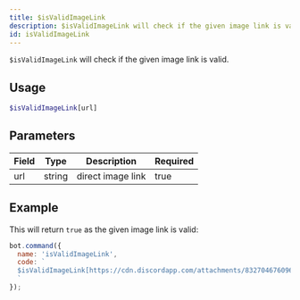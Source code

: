 ```yaml
---
title: $isValidImageLink 
description: $isValidImageLink will check if the given image link is valid.
id: isValidImageLink
---
```


`$isValidImageLink` will check if the given image link is valid.

## Usage

```php
$isValidImageLink[url]
```

## Parameters 


| Field | Type   | Description       | Required |
| ----- | ------ | ----------------- | -------- |
| url   | string | direct image link | true      |


## Example

This will return `true` as the given image link is valid:

```javascript
bot.command({
  name: 'isValidImageLink',
  code: `
  $isValidImageLink[https://cdn.discordapp.com/attachments/832704676096245800/1058914808109486221/Screenshot_2022-12-31_at_8.08.57_PM.png]
  `
});
```
